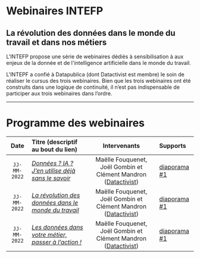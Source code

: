 # Webinaires INTEFP

## La révolution des données dans le monde du travail et dans nos métiers

L'INTEFP propose une série de webinaires dédiés à sensibilisation à aux enjeux de la donnée et de l'intelligence artificielle dans le monde du travail.

L'INTEPF a confié à Datapublica (dont Datactivist est membre) le soin de réaliser le cursus des trois webinaires. Bien que les trois webinaires ont été construits dans une logique de continuité, il n’est pas indispensable de participer aux trois webinaires dans l’ordre.

------------------------------------------------------------------------

# Programme des webinaires

|     Date     | Titre (descriptif au bout du lien)                       |                                        Intervenants                                        | Supports                                                                                                             |
|:------------:|:---------------------------------------------------------|:------------------------------------------------------------------------------------------:|:---------------------------------------------------------------------------------------------------------------------|
| `JJ-MM-2022` | [*Données ? IA ? J’en utilise déjà sans le savoir*](https://datactivist.coop/webinaires_intefp/1/index.html)    | Maëlle Fouquenet, Joël Gombin et Clément Mandron ([Datactivist](http://datactivist.coop/)) | [diaporama #1](https://docs.google.com/presentation/d/1d1EXuWBodrrsMPZI_Tvwacx69Q-_wgWp0FJVgRg7oxY/edit?usp=sharing) |
| `JJ-MM-2022` | [*La révolution des données dans le monde du travail*]() | Maëlle Fouquenet, Joël Gombin et Clément Mandron ([Datactivist](http://datactivist.coop/)) | [diaporama #1]()                                                                                                     |
| `JJ-MM-2022` | [*Les données dans votre métier, passer à l’action !*]() | Maëlle Fouquenet, Joël Gombin et Clément Mandron ([Datactivist](http://datactivist.coop/)) | [diaporama #1]()                                                                                                     |
